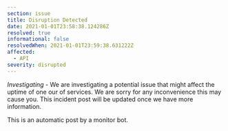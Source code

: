 ```yaml
---
section: issue
title: Disruption Detected
date: 2021-01-01T23:58:38.124286Z
resolved: true
informational: false
resolvedWhen: 2021-01-01T23:59:38.631222Z
affected:
  - API
severity: disrupted
---
```

*Investigating* - We are investigating a potential issue that might affect the uptime of one our of services. We are sorry for any inconvenience this may cause you. This incident post will be updated once we have more information.

This is an automatic post by a monitor bot.
        